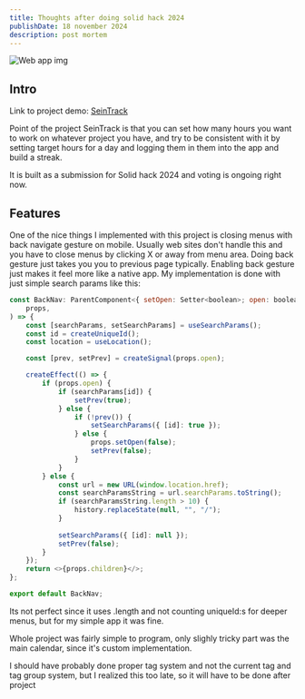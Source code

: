 ```yaml
---
title: Thoughts after doing solid hack 2024
publishDate: 18 november 2024
description: post mortem
---
```


![Web app img](/assets/blog/SeinTrack/seintrack.png)

## Intro

Link to project demo: [SeinTrack](https://demoseintrack.delvis.org/)

Point of the project SeinTrack is that you can set how many hours you want to work on whatever project you have, and try to be consistent with it by setting target hours for a day and logging them in them into the app and build a streak.

It is built as a submission for Solid hack 2024 and voting is ongoing right now.

## Features

One of the nice things I implemented with this project is closing menus with back navigate gesture on mobile. Usually web sites don't handle this and you have to close menus by clicking X or away from menu area. Doing back gesture just takes you you to previous page typically. Enabling back gesture just makes it feel more like a native app. My implementation is done with just simple search params like this:

```js
const BackNav: ParentComponent<{ setOpen: Setter<boolean>; open: boolean }> = (
	props,
) => {
	const [searchParams, setSearchParams] = useSearchParams();
	const id = createUniqueId();
	const location = useLocation();

	const [prev, setPrev] = createSignal(props.open);

	createEffect(() => {
		if (props.open) {
			if (searchParams[id]) {
				setPrev(true);
			} else {
				if (!prev()) {
					setSearchParams({ [id]: true });
				} else {
					props.setOpen(false);
					setPrev(false);
				}
			}
		} else {
			const url = new URL(window.location.href);
			const searchParamsString = url.searchParams.toString();
			if (searchParamsString.length > 10) {
				history.replaceState(null, "", "/");
			}
	
			setSearchParams({ [id]: null });
			setPrev(false);
		}
	});
	return <>{props.children}</>;
};

export default BackNav;
```

Its not perfect since it uses .length and not counting uniqueId:s for deeper menus, but for my simple app it was fine.

Whole project was fairly simple to program, only slighly tricky part was the main calendar, since it's custom implementation.

I should have probably done proper tag system and not the current tag and tag group system, but I realized this too late, so it will have to be done after project
